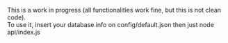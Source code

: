 This is a work in progress (all functionalities work fine, but this is not clean code). <br>
To use it, insert your database info on config/default.json then just node api/index.js
